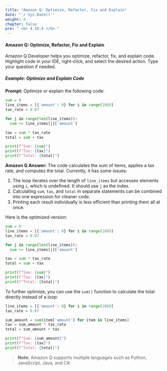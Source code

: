 ```yaml
---
title: "Amazon Q: Optimize, Refactor, Fix and Explain"
date: "`r Sys.Date()`"
weight: 4
chapter: false
pre: " <b> 4.10.4 </b> "
---
```


#### Amazon Q: Optimize, Refactor, Fix and Explain

Amazon Q Developer helps you optimize, refactor, fix, and explain code. Highlight code in your IDE, right-click, and select the desired action. Type your question if needed.

##### Example: Optimize and Explain Code
**Prompt:**
Optimize or explain the following code:
```python
sum = 0
line_items = [{'amount': 0} for i in range(100)]
tax_rate = 0.07

for j in range(len(line_items)):
  sum += line_items[j]['amount']

tax = sum * tax_rate
total = sum + tax

print(f"Sum: {sum}")
print(f"Tax: {tax}")
print(f"Total: {total}")
```

**Amazon Q Answer:**
The code calculates the sum of items, applies a tax rate, and computes the total. Currently, it has some issues:

1. The loop iterates over the length of `line_items` but accesses elements using `i`, which is undefined. It should use `j` as the index.
2. Calculating `sum`, `tax`, and `total` in separate statements can be combined into one expression for cleaner code.
3. Printing each result individually is less efficient than printing them all at once.

Here is the optimized version:

```python
sum = 0
line_items = [{'amount': 0} for i in range(100)]
tax_rate = 0.07

for j in range(len(line_items)):
  sum += line_items[j]['amount']

tax = sum * tax_rate
total = sum + tax

print(f"Sum: {sum}")
print(f"Tax: {tax}")
print(f"Total: {total}")
```

To further optimize, you can use the `sum()` function to calculate the total directly instead of a loop:

```python
line_items = [{'amount': 0} for i in range(100)]
tax_rate = 0.07

sum_amount = sum(item['amount'] for item in line_items)
tax = sum_amount * tax_rate
total = sum_amount + tax

print(f"Sum: {sum_amount}")
print(f"Tax: {tax}")
print(f"Total: {total}")
```

> **Note:** Amazon Q supports multiple languages such as Python, JavaScript, Java, and C#.
